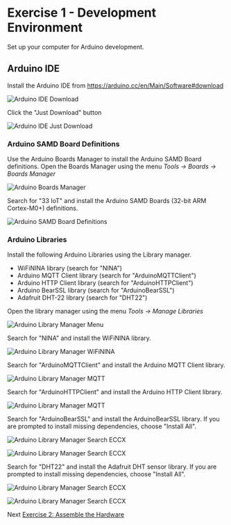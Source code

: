 # Exercise 1 - Development Environment

Set up your computer for Arduino development.

## Arduino IDE
Install the Arduino IDE from https://arduino.cc/en/Main/Software#download

![Arduino IDE Download](images/ArduinoIDE.png)

Click the "Just Download" button

![Arduino IDE Just Download](images/ArduinoIDE-just-download.png)

### Arduino SAMD Board Definitions
Use the Arduino Boards Manager to install the Arduino SAMD Board definitions. Open the Boards Manager using the menu _Tools -> Boards -> Boards Manager_

![Arduino Boards Manager](images/BoardManager-Menu.png)

Search for "33 IoT" and install the Arduino SAMD Boards (32-bit ARM Cortex-M0+) definitions.

![Arduino SAMD Board Definitions](images/BoardsManager.png)
        
### Arduino Libraries        
Install the following Arduino Libraries using the Library manager. 

* WiFiNINA library (search for "NINA")
* Arduino MQTT Client library (search for "ArduinoMQTTClient")
* Arduino HTTP Client library (search for "ArduinoHTTPClient")
* Arduino BearSSL library (search for "ArduinoBearSSL")
* Adafruit DHT-22 library (search for "DHT22")

Open the library manager using the menu _Tools -> Manage Libraries_

![Arduino Library Manager Menu](images/ManageLibraries.png)

Search for "NINA" and install the WiFiNINA library.

![Arduino Library Manager WiFiNINA](images/library-wifinina.png)

Search for "ArduinoMQTTClient" and install the Arduino MQTT Client library.

![Arduino Library Manager MQTT](images/library-arduinomqttclient.png)

Search for "ArduinoHTTPClient" and install the Arduino HTTP Client library.

![Arduino Library Manager MQTT](images/library-arduinohttpclient.png)

Search for "ArduinoBearSSL" and install the ArduinoBearSSL library. If you are prompted to install missing dependencies, choose "Install All".

![Arduino Library Manager Search ECCX](images/library-arduinobearssl.png)

![Arduino Library Manager Search ECCX](images/library-arduinobearssl-dependencies.png)

Search for "DHT22" and install the Adafruit DHT sensor library. If you are prompted to install missing dependencies, choose "Install All".

![Arduino Library Manager Search ECCX](images/library-dht22.png)

![Arduino Library Manager Search ECCX](images/library-dht22-dependencies.png)

Next [Exercise 2: Assemble the Hardware](exercise2.md)